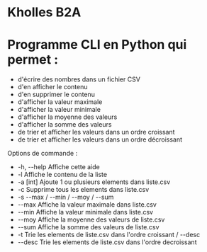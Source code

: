 
# Kholles B2A


# Programme CLI en Python qui permet : 

- d'écrire des nombres dans un fichier CSV
- d'en afficher le contenu
- d'en supprimer le contenu
- d'afficher la valeur maximale
- d'afficher la valeur minimale
- d'afficher la moyenne des valeurs
- d'afficher la somme des valeurs
- de trier et afficher les valeurs dans un ordre croissant
- de trier et afficher les valeurs dans un ordre décroissant

Options de commande :

  - -h, --help    Affiche cette aide
  - -l            Affiche le contenu de la liste
  - -a [int]      Ajoute 1 ou plusieurs elements dans liste.csv
  - -c            Supprime tous les elements dans liste.csv
  - -s            --max / --min / --moy / --sum
  - --max         Affiche la valeur maximale dans liste.csv
  - --min         Affiche la valeur minimale dans liste.csv
  - --moy         Affiche la moyenne des valeurs de liste.csv
  - --sum         Affiche la somme des valeurs de liste.csv
  - -t            Trie les elements de liste.csv dans l'ordre croissant / --desc
  - --desc        Trie les elements de liste.csv dans l'ordre decroissant

